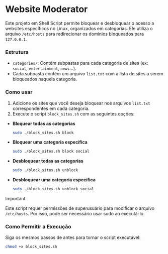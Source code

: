 # Website Moderator

Este projeto em Shell Script permite bloquear e desbloquear o acesso a websites específicos no Linux, organizados em categorias. Ele utiliza o arquivo `/etc/hosts` para redirecionar os domínios bloqueados para `127.0.0.1`.

### Estrutura

- `categories/`: Contém subpastas para cada categoria de sites (ex: `social`, `entertainment`, `news`...).
- Cada subpasta contém um arquivo `list.txt` com a lista de sites a serem bloqueados naquela categoria.

### Como usar

1. Adicione os sites que você deseja bloquear nos arquivos `list.txt` correspondentes em cada categoria.
2. Execute o script `block_sites.sh` com as seguintes opções:

- **Bloquear todas as categorias**
    ```bash
    sudo ./block_sites.sh block
    ```
- **Bloquear uma categoria específica**
    ```bash
    sudo ./block_sites.sh block social
    ```

- **Desbloquear todas as categorias**
    ```bash
    sudo ./block_sites.sh unblock
    ```

- **Desbloquear uma categoria específica**
    ```bash
    sudo ./block_sites.sh unblock social
    ```

> [!IMPORTANT]
> Este script requer permissões de superusuário para modificar o arquivo `/etc/hosts`. Por isso, pode ser necessário usar sudo ao executá-lo.


### Como Permitir a Execução

Siga os mesmos passos de antes para tornar o script executável:

```bash
chmod +x block_sites.sh
```

